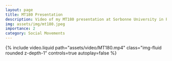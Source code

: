```yaml
---
layout: page
title: MT180 Presentation
description: Video of my MT180 presentation at Sorbonne University in Paris, France.
img: assets/img/mt180.jpeg
importance: 2
category: Social Movements
---
```




{% include video.liquid path="assets/video/MT180.mp4" class="img-fluid rounded z-depth-1" controls=true autoplay=false %}

